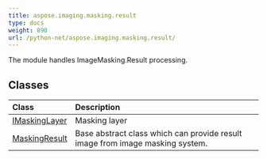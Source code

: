 ```yaml
---
title: aspose.imaging.masking.result
type: docs
weight: 890
url: /python-net/aspose.imaging.masking.result/
---
```



The module handles ImageMasking.Result processing.

## **Classes**
| **Class** | **Description** |
| :- | :- |
| [IMaskingLayer](/imaging/python-net/aspose.imaging.masking.result/imaskinglayer/) | Masking layer |
| [MaskingResult](/imaging/python-net/aspose.imaging.masking.result/maskingresult/) | Base abstract class which can provide result image from image masking system. |
